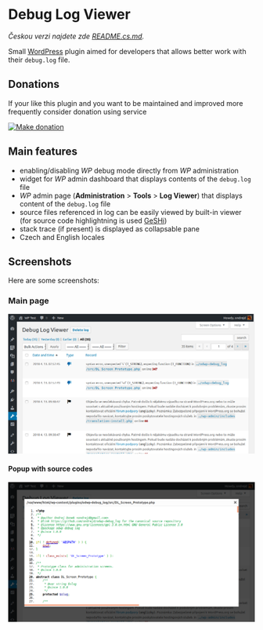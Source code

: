 # Debug Log Viewer

_Českou verzi najdete zde [README.cs.md][1]._

Small [WordPress][2] plugin aimed for developers that allows better work with their `debug.log` file.

## Donations

If your like this plugin and you want to be maintained and improved more frequently consider donation using service

[![Make donation](https://www.paypalobjects.com/webstatic/paypalme/images/pp_logo_small.png "PayPal.Me, your link to getting paid")][3]

## Main features

* enabling/disabling _WP_ debug mode directly from _WP_ administration
* widget for _WP_ admin dashboard that displays contents of the `debug.log` file
* _WP_ admin page (__Administration__ > __Tools__ > __Log Viewer__) that displays content of the `debug.log` file
* source files referenced in log can be easily viewed by built-in viewer (for source code highlightning is used [GeSHi][4])
* stack trace (if present) is displayed as collapsable pane
* Czech and English locales

## Screenshots

Here are some screenshots:

### Main page

![Main page](assets/screenshots/screenshot-01.png "Main page")

#### Popup with source codes

![Popup with source file](assets/screenshots/screenshot-02.png "Popup with source file")


[1]: README.cs.md
[2]: https://wordpress.org/
[3]: https://www.paypal.me/ondrejd
[4]: http://qbnz.com/highlighter/
